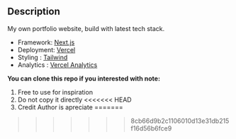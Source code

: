 ## Description

My own portfolio website, build with latest tech stack.

- Framework: [Next.js](https://nextjs.org)
- Deployment: [Vercel](https://vercel.com/home?utm_source=next-site&utm_medium=banner&utm_campaign=home)
- Styling : [Tailwind](https://tailwindcss.com)
- Analytics : [Vercel Analytics](https://vercel.com/docs/concepts/analytics)

**You can clone this repo if you interested with note:**

1. Free to use for inspiration
2. Do not copy it directly
<<<<<<< HEAD
3. Credit Author is apreciate
=======
>>>>>>> 8cb66d9b2c1106010d13e31db215f16d56b6fce9
